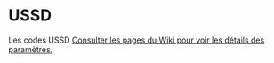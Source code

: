 # USSD
Les codes USSD
[Consulter les pages du Wiki pour voir les détails des paramètres.](https://github.com/Tech228/USSD/wiki/Accueil)
